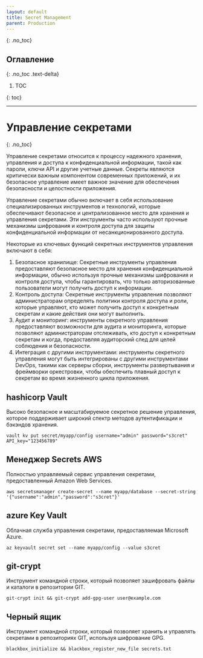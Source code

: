 ```yaml
---
layout: default
title: Secret Management
parent: Production
---
```


{: .no_toc}

## Оглавление

{: .no_toc .text-delta}

1. TOC

{: toc}

---

# Управление секретами

{: .no_toc}

Управление секретами относится к процессу надежного хранения, управления и доступа к конфиденциальной информации, такой как пароли, ключи API и другие учетные данные.
Секреты являются критически важным компонентом современных приложений, и их безопасное управление имеет важное значение для обеспечения безопасности и целостности приложения.

Управление секретами обычно включает в себя использование специализированных инструментов и технологий, которые обеспечивают безопасное и централизованное место для хранения и управления секретами.
Эти инструменты часто используют прочные механизмы шифрования и контроля доступа для защиты конфиденциальной информации от несанкционированного доступа.

Некоторые из ключевых функций секретных инструментов управления включают в себя:

1. Безопасное хранилище: Секретные инструменты управления предоставляют безопасное место для хранения конфиденциальной информации, обычно используя прочные механизмы шифрования и контроля доступа, чтобы гарантировать, что только авторизованные пользователи могут получить доступ к информации.
2. Контроль доступа: Секретные инструменты управления позволяют администраторам определять политики контроля доступа и роли, которые управляют, кто может получить доступ к конкретным секретам и какие действия они могут выполнить.
3. Аудит и мониторинг: инструменты секретного управления предоставляют возможности для аудита и мониторинга, которые позволяют администраторам отслеживать, кто доступ к конкретным секретам и когда, предоставляя аудиторский след для целей соблюдения и безопасности.
4. Интеграция с другими инструментами: инструменты секретного управления могут быть интегрированы с другими инструментами DevOps, такими как серверы сборки, инструменты развертывания и фреймворки оркестровки, чтобы обеспечить плавный доступ к секретам во время жизненного цикла приложения.

## hashicorp Vault

Высоко безопасное и масштабируемое секретное решение управления, которое поддерживает широкий спектр методов аутентификации и бэкэндов хранения.

```
vault kv put secret/myapp/config username="admin" password="s3cret" API_key="123456789"
```

## Менеджер Secrets AWS

Полностью управляемый сервис управления секретами, предоставленный Amazon Web Services.

```
aws secretsmanager create-secret --name myapp/database --secret-string '{"username":"admin","password":"s3cret"}'
```

## azure Key Vault

Облачная служба управления секретами, предоставляемая Microsoft Azure.

```
az keyvault secret set --name myapp/config --value s3cret
```

## git-crypt

Инструмент командной строки, который позволяет зашифровать файлы и каталоги в репозитории GIT.

```
git-crypt init && git-crypt add-gpg-user user@example.com
```

## Черный ящик

Инструмент командной строки, который позволяет хранить и управлять секретами в репозиториях GIT, используя шифрование GPG.

```
blackbox_initialize && blackbox_register_new_file secrets.txt
```
